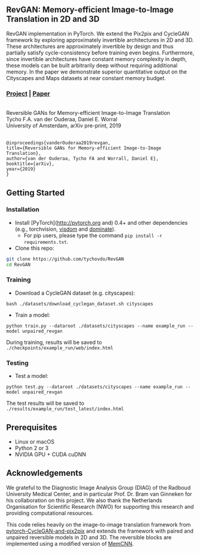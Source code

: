 ## RevGAN: Memory-efficient Image-to-Image Translation in 2D and 3D

RevGAN implementation in PyTorch. We extend the Pix2pix and CycleGAN framework by exploring approximately invertible architectures in 2D and 3D. These architectures are approximately invertible by design and thus partially satisfy cycle-consistency before training even begins. Furthermore, since invertible architectures have constant memory complexity in depth, these models can be built arbitrarily deep without requiring additional memory. In the paper we demonstrate superior quantitative output on the Cityscapes and Maps datasets at near constant memory budget.

### [Project](https://github.com/tychovdo/RevGAN) | [Paper](https://arxiv.org/abs/1902.02729) <br>
<br>
Reversible GANs for Memory-efficient Image-to-Image Translation <br>
Tycho F.A. van der Ouderaa, Daniel E. Worral <br>
University of Amsterdam, arXiv pre-print, 2019 <br>
<br>

```
@inproceedings{vanderOuderaa2019revgan,
title={Reversible GANs for Memory-efficient Image-to-Image Translation},
author={van der Ouderaa, Tycho FA and Worrall, Daniel E},
booktitle={arXiv},
year={2019}
}
```

## Getting Started
### Installation
- Install [PyTorch](http://pytorch.org and) 0.4+ and other dependencies (e.g., torchvision, [visdom](https://github.com/facebookresearch/visdom) and [dominate](https://github.com/Knio/dominate)).
  - For pip users, please type the command `pip install -r requirements.txt`.
- Clone this repo:
```bash
git clone https://github.com/tychovdo/RevGAN
cd RevGAN
```

### Training

- Download a CycleGAN dataset (e.g. cityscapes):
```
bash ./datasets/download_cyclegan_dataset.sh cityscapes
```
- Train a model:
```
python train.py --dataroot ./datasets/cityscapes --name example_run --model unpaired_revgan
```

During training, results will be saved to `./checkpoints/example_run/web/index.html`

### Testing

- Test a model:
```
python test.py --dataroot ./datasets/cityscapes --name example_run --model unpaired_revgan
```

The test results will be saved to `./results/example_run/test_latest/index.html`


## Prerequisites
- Linux or macOS
- Python 2 or 3
- NVIDIA GPU + CUDA cuDNN


## Acknowledgements

We grateful to the Diagnostic Image Analysis Group (DIAG) of the Radboud University Medical Center, and in particular Prof. Dr. Bram van Ginneken for his collaboration on this project. We also thank the Netherlands Organisation for Scientific Research (NWO) for supporting this research and providing computational resources.

This  code relies heavily on the  image-to-image  translation  framework from [pytorch-CycleGAN-and-pix2pix](https://github.com/junyanz/pytorch-CycleGAN-and-pix2pix) and extends the framework with paired and unpaired reversible models in 2D and 3D. The reversible blocks are implemented using a modified version of [MemCNN](https://github.com/silvandeleemput/memcnn).
